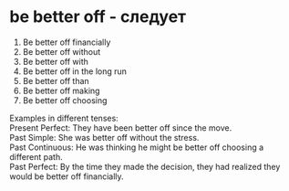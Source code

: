 # be better off - следует

1. Be better off financially  
2. Be better off without  
3. Be better off with  
4. Be better off in the long run  
5. Be better off than  
6. Be better off making  
7. Be better off choosing  

Examples in different tenses:  
Present Perfect: They have been better off since the move.  
Past Simple: She was better off without the stress.  
Past Continuous: He was thinking he might be better off choosing a different path.  
Past Perfect: By the time they made the decision, they had realized they would be better off financially.
